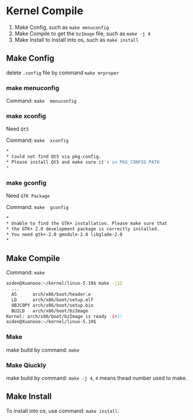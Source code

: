 
# Kernel Compile

1. Make Config, such as `make menuconfig`
2. Make Compile to get the `bzImage` file, such as `make -j 4`
3. Make Install to install into os, such as `make install`


## Make Config

delete `.config` file by command `make mrproper`

### make menuconfig

Command: `make  menuconfig`


### make xconfig
Need `Qt5`

Command: `make  xconfig`

```bash
*
* Could not find Qt5 via pkg-config.
* Please install Qt5 and make sure it's in PKG_CONFIG_PATH
*
```


### make gconfig
Need `GTK Package`

Command: `make  gconfig`

```bash
*
* Unable to find the GTK+ installation. Please make sure that
* the GTK+ 2.0 development package is correctly installed.
* You need gtk+-2.0 gmodule-2.0 libglade-2.0
*
```


## Make Compile

Command: `make`

```bash
aiden@Xuanooo:~/kernel/linux-5.19$ make -j12
  ...
  AS      arch/x86/boot/header.o
  LD      arch/x86/boot/setup.elf
  OBJCOPY arch/x86/boot/setup.bin
  BUILD   arch/x86/boot/bzImage
Kernel: arch/x86/boot/bzImage is ready  (#1)
aiden@Xuanooo:~/kernel/linux-5.19$
```

### Make
make build by command: `make`


### Make Qiuckly
make build by command: `make -j 4`, `4` means thead number used to make.



## Make Install

To install into os, use command: `make install`.




















